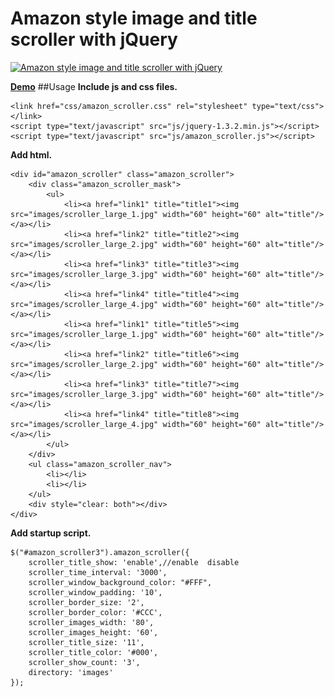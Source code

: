 Amazon style image and title scroller with jQuery
=======================

[![Amazon style image and title scroller with jQuery](http://www.htmldrive.net/media/2013/3/30/1364708830.png "Amazon style image and title scroller with jQuery")](http://www.htmldrive.net/items/show/244/Amazon-style-image-and-title-scroller-with-jQuery "Amazon style image and title scroller with jQuery")

[**Demo**](http://www.htmldrive.net/items/show/244/Amazon-style-image-and-title-scroller-with-jQuery "Amazon style image and title scroller with jQuery")
##Usage
**Include js and css files.**

    <link href="css/amazon_scroller.css" rel="stylesheet" type="text/css"></link>
    <script type="text/javascript" src="js/jquery-1.3.2.min.js"></script>
    <script type="text/javascript" src="js/amazon_scroller.js"></script>

  
**Add html.**

    <div id="amazon_scroller" class="amazon_scroller">
        <div class="amazon_scroller_mask">
            <ul>
                <li><a href="link1" title="title1"><img src="images/scroller_large_1.jpg" width="60" height="60" alt="title"/></a></li>
                <li><a href="link2" title="title2"><img src="images/scroller_large_2.jpg" width="60" height="60" alt="title"/></a></li>
                <li><a href="link3" title="title3"><img src="images/scroller_large_3.jpg" width="60" height="60" alt="title"/></a></li>
                <li><a href="link4" title="title4"><img src="images/scroller_large_4.jpg" width="60" height="60" alt="title"/></a></li>
                <li><a href="link1" title="title5"><img src="images/scroller_large_1.jpg" width="60" height="60" alt="title"/></a></li>
                <li><a href="link2" title="title6"><img src="images/scroller_large_2.jpg" width="60" height="60" alt="title"/></a></li>
                <li><a href="link3" title="title7"><img src="images/scroller_large_3.jpg" width="60" height="60" alt="title"/></a></li>
                <li><a href="link4" title="title8"><img src="images/scroller_large_4.jpg" width="60" height="60" alt="title"/></a></li>
            </ul>
        </div>
        <ul class="amazon_scroller_nav">
            <li></li>
            <li></li>
        </ul>
        <div style="clear: both"></div>
    </div>
        
**Add startup script.**

    $("#amazon_scroller3").amazon_scroller({
        scroller_title_show: 'enable',//enable  disable  
        scroller_time_interval: '3000',
        scroller_window_background_color: "#FFF",
        scroller_window_padding: '10',
        scroller_border_size: '2',
        scroller_border_color: '#CCC',
        scroller_images_width: '80',
        scroller_images_height: '60',
        scroller_title_size: '11',
        scroller_title_color: '#000',
        scroller_show_count: '3',
        directory: 'images'
    });